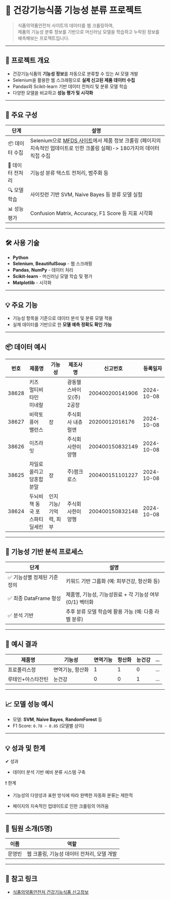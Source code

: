# 🧬 건강기능식품 기능성 분류 프로젝트

> 식품의약품안전처 사이트의 데이터를 웹 크롤링하여,   
> 제품의 기능성 분류 정보를 기반으로 머신러닝 모델을 학습하고 누락된 정보를 예측해보는 프로젝트입니다.

---

## 📌 프로젝트 개요

- 건강기능식품의 **기능성 정보**를 자동으로 분류할 수 있는 AI 모델 개발
- Selenium을 활용한 웹 스크래핑으로 **실제 신고된 제품 데이터 수집**
- Pandas와 Scikit-learn 기반 데이터 전처리 및 분류 모델 학습
- 다양한 모델을 비교하고 **성능 평가 및 시각화**

---

## 📁 주요 구성

| 단계 | 설명 |
|------|------|
| 📦 데이터 수집 | Selenium으로 [MFDS 사이트](https://data.mfds.go.kr/hid/opbaa01/prdtSrchLst.do)에서 제품 정보 크롤링 (페이지의 지속적인 업데이트로 인한 크롤링 실패)-> 180가지의 데이터 직접 수집|
| 🧹 데이터 전처리 | 기능성 분류 텍스트 전처리, 범주화 등 |
| 🔍 모델 학습 | 사이킷런 기반 SVM, Naive Bayes 등 분류 모델 실험 |
| 📊 성능 평가 | Confusion Matrix, Accuracy, F1 Score 등 지표 시각화 |

---

## 🛠 사용 기술

- **Python**
- **Selenium**, **BeautifulSoup** - 웹 스크래핑
- **Pandas**, **NumPy** - 데이터 처리
- **Scikit-learn** - 머신러닝 모델 학습 및 평가
- **Matplotlib** - 시각화

---

## 💡 주요 기능

- 기능성 항목을 기준으로 데이터 분석 및 분류 모델 적용
- 실제 데이터를 기반으로 한 **모델 예측 정확도 확인 가능**

---

## 📦 데이터 예시

|번호|	제품명|	기능성|	제조사명|	신고번호|	등록일자|
|----|--------|-------|---------|---------|---------|
|38628|	키즈 멀티비타민 미네랄|		|광동헬스바이오(주) 2공장|	200400200141906|	2024-10-08|
|38627|	비락토 퓨어 밸런스|	장|	주식회사 내츄럴엔|	20200012016176|	2024-10-08|
|38626|	이즈라잇| |주식회사한미양행|200400150832149	|2024-10-08|
|38625|	자일로올리고당혼합분말|	장|	주)팜크로스	|200400151101227|	2024-10-08|
|38624	|두뇌비책 동국 포스파티딜세린	|인지기능/기억력, 피부	|주식회사한미양행	|200400150832148	|2024-10-08|
---

## 🧠 기능성 기반 분석 프로세스

| 단계                    | 설명                                  |
| --------------------- | ----------------------------------- |
| ✅ 기능성별 정제된 기준 정의      | 키워드 기반 그룹화 (예: 피부건강, 항산화 등)         |
| ✅ 최종 DataFrame 형성     | 제품명, 기능성, 기능성원료 + 각 기능성 여부(0/1) 벡터화 |
| ✅ 분석 기반               | 추후 분류 모델 학습에 활용 가능 (예: 다중 라벨 분류)    |

---

## 🧾 예시 결과

| 제품명       | 기능성       | 면역기능 | 항산화 | 눈건강 | ... |
| --------- | --------- | ---- | --- | --- | --- |
| 프로폴리스정    | 면역기능, 항산화 | 1    | 1   | 0   | ... |
| 루테인+아스타잔틴 | 눈건강       | 0    | 0   | 1   | ... |

---

## 📈 모델 성능 예시

- 모델: **SVM**, **Naive Bayes**, **RandomForest** 등
- F1 Score: `0.78 ~ 0.85` (모델별 상이)

---

## 💡 성과 및 한계
✔ 성과

- 데이터 분석 기반 예비 분류 시스템 구축

❗ 한계
- 기능성의 다양성과 표현 방식에 따라 완벽한 자동화 분류는 제한적

- 페이지의 지속적인 업데이트로 인한 크롤링의 어려움

---

## 👥 팀원 소개(5명)
| 이름   | 역할                           |
| ---- | ---------------------------- |
| 문영빈  | 웹 크롤링, 기능성 데이터 전처리, 모델 개발 |

---
## 📎 참고 링크

- [식품의약품안전처 건강기능식품 신고정보](https://data.mfds.go.kr/hid/opbaa01/prdtSrchLst.do)
